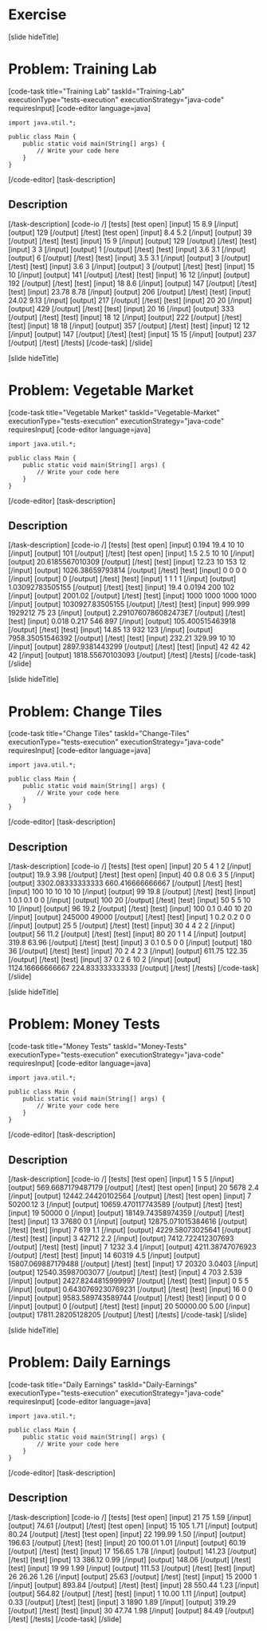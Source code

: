 # Exercise

[slide hideTitle]
# Problem: Training Lab
[code-task title="Training Lab" taskId="Training-Lab" executionType="tests-execution" executionStrategy="java-code" requiresInput]
[code-editor language=java]
```
import java.util.*;

public class Main {
    public static void main(String[] args) {
        // Write your code here
    }
}
```
[/code-editor]
[task-description]
## Description



[/task-description]
[code-io /]
[tests]
[test open]
[input]
15
8.9
[/input]
[output]
129
[/output]
[/test]
[test open]
[input]
8.4
5.2
[/input]
[output]
39
[/output]
[/test]
[test]
[input]
15
9
[/input]
[output]
129
[/output]
[/test]
[test]
[input]
3
3
[/input]
[output]
1
[/output]
[/test]
[test]
[input]
3.6
3.1
[/input]
[output]
6
[/output]
[/test]
[test]
[input]
3.5
3.1
[/input]
[output]
3
[/output]
[/test]
[test]
[input]
3.6
3
[/input]
[output]
3
[/output]
[/test]
[test]
[input]
15
10
[/input]
[output]
141
[/output]
[/test]
[test]
[input]
16
12
[/input]
[output]
192
[/output]
[/test]
[test]
[input]
18
8.6
[/input]
[output]
147
[/output]
[/test]
[test]
[input]
23.78
8.78
[/input]
[output]
206
[/output]
[/test]
[test]
[input]
24.02
9.13
[/input]
[output]
217
[/output]
[/test]
[test]
[input]
20
20
[/input]
[output]
429
[/output]
[/test]
[test]
[input]
20
16
[/input]
[output]
333
[/output]
[/test]
[test]
[input]
18
12
[/input]
[output]
222
[/output]
[/test]
[test]
[input]
18
18
[/input]
[output]
357
[/output]
[/test]
[test]
[input]
12
12
[/input]
[output]
147
[/output]
[/test]
[test]
[input]
15
15
[/input]
[output]
237
[/output]
[/test]
[/tests]
[/code-task]
[/slide]

[slide hideTitle]
# Problem: Vegetable Market
[code-task title="Vegetable Market" taskId="Vegetable-Market" executionType="tests-execution" executionStrategy="java-code" requiresInput]
[code-editor language=java]
```
import java.util.*;

public class Main {
    public static void main(String[] args) {
        // Write your code here
    }
}
```
[/code-editor]
[task-description]
## Description



[/task-description]
[code-io /]
[tests]
[test open]
[input]
0.194
19.4
10
10
[/input]
[output]
101
[/output]
[/test]
[test open]
[input]
1.5
2.5
10
10
[/input]
[output]
20.6185567010309
[/output]
[/test]
[test]
[input]
12.23
10
153
12
[/input]
[output]
1026.38659793814
[/output]
[/test]
[test]
[input]
0
0
0
0
[/input]
[output]
0
[/output]
[/test]
[test]
[input]
1
1
1
1
[/input]
[output]
1.03092783505155
[/output]
[/test]
[test]
[input]
19.4
0.0194
200
102
[/input]
[output]
2001.02
[/output]
[/test]
[test]
[input]
1000
1000
1000
1000
[/input]
[output]
1030927.83505155
[/output]
[/test]
[test]
[input]
999.999
1929212
75
23
[/input]
[output]
2.2910760786082473E7
[/output]
[/test]
[test]
[input]
0.018
0.217
546
897
[/input]
[output]
105.400515463918
[/output]
[/test]
[test]
[input]
14.85
13
932
123
[/input]
[output]
7958.35051546392
[/output]
[/test]
[test]
[input]
232.21
329.99
10
10
[/input]
[output]
2897.9381443299
[/output]
[/test]
[test]
[input]
42
42
42
42
[/input]
[output]
1818.55670103093
[/output]
[/test]
[/tests]
[/code-task]
[/slide]

[slide hideTitle]
# Problem: Change Tiles
[code-task title="Change Tiles" taskId="Change-Tiles" executionType="tests-execution" executionStrategy="java-code" requiresInput]
[code-editor language=java]
```
import java.util.*;

public class Main {
    public static void main(String[] args) {
        // Write your code here
    }
}
```
[/code-editor]
[task-description]
## Description


[/task-description]
[code-io /]
[tests]
[test open]
[input]
20
5
4
1
2
[/input]
[output]
19.9
3.98
[/output]
[/test]
[test open]
[input]
40
0.8
0.6
3
5
[/input]
[output]
3302.08333333333
660.416666666667
[/output]
[/test]
[test]
[input]
100
10
10
10
10
[/input]
[output]
99
19.8
[/output]
[/test]
[test]
[input]
1
0.1
0.1
0
0
[/input]
[output]
100
20
[/output]
[/test]
[test]
[input]
50
5
5
10
10
[/input]
[output]
96
19.2
[/output]
[/test]
[test]
[input]
100
0.1
0.40
10
20
[/input]
[output]
245000
49000
[/output]
[/test]
[test]
[input]
1
0.2
0.2
0
0
[/input]
[output]
25
5
[/output]
[/test]
[test]
[input]
30
4
4
2
2
[/input]
[output]
56
11.2
[/output]
[/test]
[test]
[input]
80
20
1
1
4
[/input]
[output]
319.8
63.96
[/output]
[/test]
[test]
[input]
3
0.1
0.5
0
0
[/input]
[output]
180
36
[/output]
[/test]
[test]
[input]
70
2
4
2
3
[/input]
[output]
611.75
122.35
[/output]
[/test]
[test]
[input]
37
0.2
6
10
2
[/input]
[output]
1124.16666666667
224.833333333333
[/output]
[/test]
[/tests]
[/code-task]
[/slide]

[slide hideTitle]
# Problem: Money Tests
[code-task title="Money Tests" taskId="Money-Tests" executionType="tests-execution" executionStrategy="java-code" requiresInput]
[code-editor language=java]
```
import java.util.*;

public class Main {
    public static void main(String[] args) {
        // Write your code here
    }
}
```
[/code-editor]
[task-description]
## Description



[/task-description]
[code-io /]
[tests]
[test open]
[input]
1
5
5
[/input]
[output]
569.6687179487179
[/output]
[/test]
[test open]
[input]
20
5678
2.4
[/input]
[output]
12442.24420102564
[/output]
[/test]
[test open]
[input]
7
50200.12
3
[/input]
[output]
10659.470117743589
[/output]
[/test]
[test]
[input]
19
50000
0
[/input]
[output]
18149.74358974359
[/output]
[/test]
[test]
[input]
13
37680
0.1
[/input]
[output]
12875.071015384616
[/output]
[/test]
[test]
[input]
7
619
1.1
[/input]
[output]
4229.58073025641
[/output]
[/test]
[test]
[input]
3
42712
2.2
[/input]
[output]
7412.722412307693
[/output]
[/test]
[test]
[input]
7
1232
3.4
[/input]
[output]
4211.38747076923
[/output]
[/test]
[test]
[input]
14
60319
4.5
[/input]
[output]
15807.069887179488
[/output]
[/test]
[test]
[input]
17
20320
3.0403
[/input]
[output]
12540.35987003077
[/output]
[/test]
[test]
[input]
4
703
2.539
[/input]
[output]
2427.8244815999997
[/output]
[/test]
[test]
[input]
0
5
5
[/input]
[output]
0.6430769230769231
[/output]
[/test]
[test]
[input]
16
0
0
[/input]
[output]
9583.589743589744
[/output]
[/test]
[test]
[input]
0
0
0
[/input]
[output]
0
[/output]
[/test]
[test]
[input]
20
50000.00
5.00
[/input]
[output]
17811.28205128205
[/output]
[/test]
[/tests]
[/code-task]
[/slide]

[slide hideTitle]
# Problem: Daily Earnings
[code-task title="Daily Earnings" taskId="Daily-Earnings" executionType="tests-execution" executionStrategy="java-code" requiresInput]
[code-editor language=java]
```
import java.util.*;

public class Main {
    public static void main(String[] args) {
        // Write your code here
    }
}
```
[/code-editor]
[task-description]
## Description



[/task-description]
[code-io /]
[tests]
[test open]
[input]
21
75
1.59
[/input]
[output]
74.61
[/output]
[/test]
[test open]
[input]
15
105
1.71
[/input]
[output]
80.24
[/output]
[/test]
[test open]
[input]
22
199.99
1.50
[/input]
[output]
196.63
[/output]
[/test]
[test]
[input]
20
100.01
1.01
[/input]
[output]
60.19
[/output]
[/test]
[test]
[input]
17
156.65
1.78
[/input]
[output]
141.23
[/output]
[/test]
[test]
[input]
13
386.12
0.99
[/input]
[output]
148.06
[/output]
[/test]
[test]
[input]
19
99
1.99
[/input]
[output]
111.53
[/output]
[/test]
[test]
[input]
26
26.26
1.26
[/input]
[output]
25.63
[/output]
[/test]
[test]
[input]
15
2000
1
[/input]
[output]
893.84
[/output]
[/test]
[test]
[input]
28
550.44
1.23
[/input]
[output]
564.82
[/output]
[/test]
[test]
[input]
1
10.00
1.11
[/input]
[output]
0.33
[/output]
[/test]
[test]
[input]
3
1890
1.89
[/input]
[output]
319.29
[/output]
[/test]
[test]
[input]
30
47.74
1.98
[/input]
[output]
84.49
[/output]
[/test]
[/tests]
[/code-task]
[/slide]